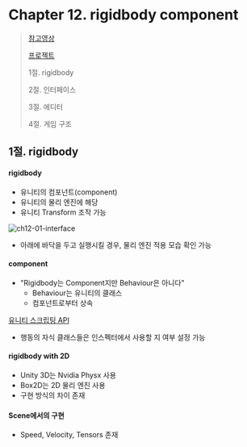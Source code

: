 # Chapter 12. rigidbody component

> [참고영상](https://www.youtube.com/watch?v=Y3xkgpCukow)
>
> [프로젝트](https://github.com/BangYunseo/)
> 
> 1절. rigidbody
>
> 2절. 인터페이스
>
> 3절. 에디터
>
> 4절. 게임 구조



## 1절. rigidbody

#### rigidbody

- 유니티의 컴포넌트(component)
- 유니티의 물리 엔진에 해당
- 유니티 Transform 조작 가능

![ch12-01-interface](https://github.com/BangYunseo/TIL/blob/main/GameEngine/Unity/Image/ch00/ch12-01-interface.PNG)

- 아래에 바닥을 두고 실행시킬 경우, 물리 엔진 적용 모습 확인 가능

#### component
- "Rigidbody는 Component지만 Behaviour은 아니다"
    - Behaviour는 유니티의 클래스
    - 컴포넌트로부터 상속

[유니티 스크립팅 API](https://coderzero.tistory.com/entry/%EC%9C%A0%EB%8B%88%ED%8B%B0-%EC%8A%A4%ED%81%AC%EB%A6%BD%ED%8C%85-API-%EA%B8%B0%EB%B3%B8Object-Component-Behaviour-MonoBehaviour)

- 행동의 자식 클래스들은 인스펙터에서 사용할 지 여부 설정 가능

#### rigidbody with 2D

- Unity 3D는 Nvidia Physx 사용
- Box2D는 2D 물리 엔진 사용
- 구현 방식의 차이 존재

#### Scene에서의 구현

- Speed, Velocity, Tensors 존재
